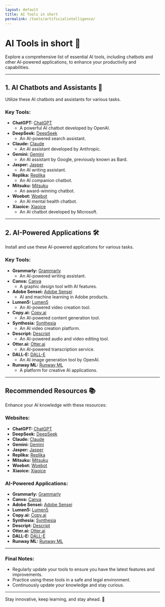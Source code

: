 ```yaml
---
layout: default
title: AI Tools in short
permalink: /tools/artificialintelligence/
---
```


# AI Tools in short 🤖

Explore a comprehensive list of essential AI tools, including chatbots and other AI-powered applications, to enhance your productivity and capabilities.

---

## 1. AI Chatbots and Assistants 💬
Utilize these AI chatbots and assistants for various tasks.

### Key Tools:
- **ChatGPT:** [ChatGPT](https://chat.openai.com)
  - A powerful AI chatbot developed by OpenAI.
- **DeepSeek:** [DeepSeek](https://www.deepseek.ai)
  - An AI-powered search assistant.
- **Claude:** [Claude](https://www.anthropic.com/claude)
  - An AI assistant developed by Anthropic.
- **Gemini:** [Gemini](https://www.google.com/search/about/)
  - An AI assistant by Google, previously known as Bard.
- **Jasper:** [Jasper](https://www.jasper.ai)
  - An AI writing assistant.
- **Replika:** [Replika](https://replika.ai)
  - An AI companion chatbot.
- **Mitsuku:** [Mitsuku](https://www.pandorabots.com/mitsuku/)
  - An award-winning chatbot.
- **Woebot:** [Woebot](https://woebothealth.com)
  - An AI mental health chatbot.
- **Xiaoice:** [Xiaoice](https://www.msxiaoice.com)
  - An AI chatbot developed by Microsoft.

---

## 2. AI-Powered Applications 🛠️
Install and use these AI-powered applications for various tasks.

### Key Tools:
- **Grammarly:** [Grammarly](https://www.grammarly.com)
  - An AI-powered writing assistant.
- **Canva:** [Canva](https://www.canva.com)
  - A graphic design tool with AI features.
- **Adobe Sensei:** [Adobe Sensei](https://www.adobe.com/sensei.html)
  - AI and machine learning in Adobe products.
- **Lumen5:** [Lumen5](https://www.lumen5.com)
  - An AI-powered video creation tool.
- **Copy.ai:** [Copy.ai](https://www.copy.ai)
  - An AI-powered content generation tool.
- **Synthesia:** [Synthesia](https://www.synthesia.io)
  - An AI video creation platform.
- **Descript:** [Descript](https://www.descript.com)
  - An AI-powered audio and video editing tool.
- **Otter.ai:** [Otter.ai](https://otter.ai)
  - An AI-powered transcription service.
- **DALL-E:** [DALL-E](https://www.openai.com/dall-e-2/)
  - An AI image generation tool by OpenAI.
- **Runway ML:** [Runway ML](https://runwayml.com)
  - A platform for creative AI applications.

---

## Recommended Resources 📚
Enhance your AI knowledge with these resources:

### Websites:
- **ChatGPT:** [ChatGPT](https://chat.openai.com)
- **DeepSeek:** [DeepSeek](https://www.deepseek.ai)
- **Claude:** [Claude](https://www.anthropic.com/claude)
- **Gemini:** [Gemini](https://www.google.com/search/about/)
- **Jasper:** [Jasper](https://www.jasper.ai)
- **Replika:** [Replika](https://replika.ai)
- **Mitsuku:** [Mitsuku](https://www.pandorabots.com/mitsuku/)
- **Woebot:** [Woebot](https://woebothealth.com)
- **Xiaoice:** [Xiaoice](https://www.msxiaoice.com)

### AI-Powered Applications:
- **Grammarly:** [Grammarly](https://www.grammarly.com)
- **Canva:** [Canva](https://www.canva.com)
- **Adobe Sensei:** [Adobe Sensei](https://www.adobe.com/sensei.html)
- **Lumen5:** [Lumen5](https://www.lumen5.com)
- **Copy.ai:** [Copy.ai](https://www.copy.ai)
- **Synthesia:** [Synthesia](https://www.synthesia.io)
- **Descript:** [Descript](https://www.descript.com)
- **Otter.ai:** [Otter.ai](https://otter.ai)
- **DALL-E:** [DALL-E](https://www.openai.com/dall-e-2/)
- **Runway ML:** [Runway ML](https://runwayml.com)

---

### Final Notes:
- Regularly update your tools to ensure you have the latest features and improvements.
- Practice using these tools in a safe and legal environment.
- Continuously update your knowledge and stay curious.

---

Stay innovative, keep learning, and stay ahead. 🚀
